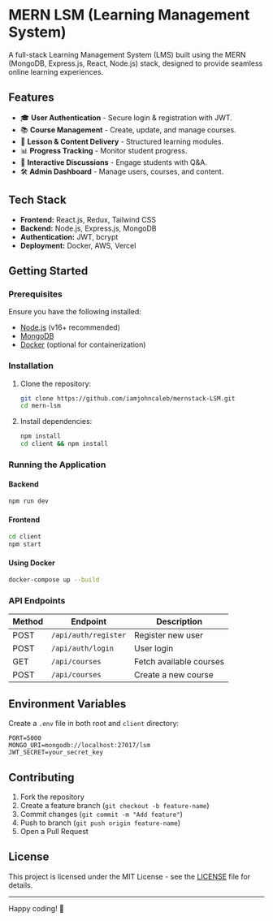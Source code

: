 # MERN LSM (Learning Management System)

A full-stack Learning Management System (LMS) built using the MERN (MongoDB, Express.js, React, Node.js) stack, designed to provide seamless online learning experiences.

## Features
- 🎓 **User Authentication** - Secure login & registration with JWT.
- 📚 **Course Management** - Create, update, and manage courses.
- 📖 **Lesson & Content Delivery** - Structured learning modules.
- 📊 **Progress Tracking** - Monitor student progress.
- 💬 **Interactive Discussions** - Engage students with Q&A.
- 🛠 **Admin Dashboard** - Manage users, courses, and content.

## Tech Stack
- **Frontend:** React.js, Redux, Tailwind CSS
- **Backend:** Node.js, Express.js, MongoDB
- **Authentication:** JWT, bcrypt
- **Deployment:** Docker, AWS, Vercel

## Getting Started

### Prerequisites
Ensure you have the following installed:
- [Node.js](https://nodejs.org/) (v16+ recommended)
- [MongoDB](https://www.mongodb.com/)
- [Docker](https://www.docker.com/) (optional for containerization)

### Installation
1. Clone the repository:
   ```sh
   git clone https://github.com/iamjohncaleb/mernstack-LSM.git
   cd mern-lsm
   ```
2. Install dependencies:
   ```sh
   npm install
   cd client && npm install
   ```

### Running the Application
#### Backend
```sh
npm run dev
```

#### Frontend
```sh
cd client
npm start
```

#### Using Docker
```sh
docker-compose up --build
```

### API Endpoints
| Method | Endpoint | Description |
|--------|---------|-------------|
| POST | `/api/auth/register` | Register new user |
| POST | `/api/auth/login` | User login |
| GET | `/api/courses` | Fetch available courses |
| POST | `/api/courses` | Create a new course |

## Environment Variables
Create a `.env` file in both root and `client` directory:
```
PORT=5000
MONGO_URI=mongodb://localhost:27017/lsm
JWT_SECRET=your_secret_key
```

## Contributing
1. Fork the repository
2. Create a feature branch (`git checkout -b feature-name`)
3. Commit changes (`git commit -m "Add feature"`)
4. Push to branch (`git push origin feature-name`)
5. Open a Pull Request

## License
This project is licensed under the MIT License - see the [LICENSE](LICENSE) file for details.

---

Happy coding! 🚀
